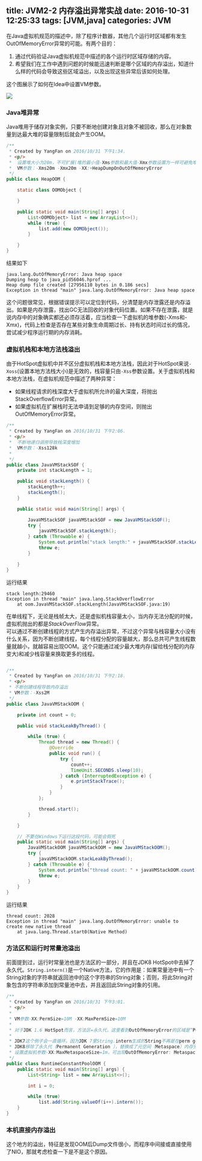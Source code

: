title: JVM2-2 内存溢出异常实战
date: 2016-10-31 12:25:33
tags: [JVM,java]
categories: JVM
---

在Java虚拟机规范的描述中，除了程序计数器，其他几个运行时区域都有发生OutOfMemoryError异常的可能。有两个目的：

1. 通过代码验证Java虚拟机规范中描述的各个运行时区域存储的内容。
2. 希望我们在工作中遇到问题的时候能迅速判断是哪个区域的内存溢出，知道什么样的代码会导致这些区域溢出，以及出现这些异常后该如何处理。

这个图展示了如何在Idea中设置VM参数。
<!--more-->
![](http://7xs4nh.com1.z0.glb.clouddn.com/jvm2-2-1.png)

### Java堆异常
Java堆用于储存对象实例，只要不断地创建对象且对象不被回收，那么在对象数量到达最大堆的容量限制后就会产生OOM。


```java
/**
 * Created by YangFan on 2016/10/31 下午1:34.
 * <p/>
 *  设置堆大小为20m，不可扩展(堆的最小值-Xms参数和最大值-Xmx参数设置为一样可避免堆自动扩展)
 *  VM参数：-Xms20m -Xmx20m -XX:+HeapDumpOnOutOfMemoryError
 */
public class HeapOOM {

    static class OOMObject {

    }

    public static void main(String[] args) {
        List<OOMObject> list = new ArrayList<>();
        while (true) {
            list.add(new OOMObject());
        }

    }
}

```

结果如下

```
java.lang.OutOfMemoryError: Java heap space
Dumping heap to java_pid56046.hprof ...
Heap dump file created [27956110 bytes in 0.186 secs]
Exception in thread "main" java.lang.OutOfMemoryError: Java heap space
```

这个问题很常见，根据错误提示可以定位到代码，分清楚是内存泄露还是内存溢出。如果是内存泄露，找出GC无法回收的对象代码位置。如果不存在泄露，就是说内存中的对象确实都还必须存活着，应当检查一下虚拟机的堆参数(-Xms和-Xmx)，代码上检查是否存在某些对象生命周期过长、持有状态时间过长的情况，尝试减少程序运行期的内存消耗。

### 虚拟机栈和本地方法栈溢出

由于HotSpot虚拟机中并不区分虚拟机栈和本地方法栈，因此对于HotSpot来说`-Xoss`(设置本地方法栈大小)是无效的，栈容量只由`-Xss`参数设置。关于虚拟机栈和本地方法栈，在虚拟机规范中描述了两种异常：

* 如果线程请求的栈深度大于虚拟机所允许的最大深度，将抛出StackOverflowError异常。
* 如果虚拟机在扩展栈时无法申请到足够的内存空间，则抛出OutOfMemoryError异常。

```java
/**
 * Created by YangFan on 2016/10/31 下午2:06.
 * <p/>
 *  不断地递归调用导致栈深度增加
 *  VM参数：-Xss128k
 *
 */
public class JavaVMStackSOF {
    private int stackLength = 1;

    public void stackLength() {
        stackLength++;
        stackLength();
    }

    public static void main(String[] args) {

        JavaVMStackSOF javaVMStackSOF = new JavaVMStackSOF();
        try {
            javaVMStackSOF.stackLength();
        } catch (Throwable e) {
            System.out.println("stack length:" + javaVMStackSOF.stackLength);
            throw e;
        }

    }
}

```

运行结果

```
stack length:29460
Exception in thread "main" java.lang.StackOverflowError
	at oom.JavaVMStackSOF.stackLength(JavaVMStackSOF.java:19)
```
在单线程下，无论是栈帧太大，还是虚拟机栈容量太小，当内存无法分配的时候，虚拟机抛出的都是*StackOverFlow*异常。		
可以通过不断创建线程的方式产生内存溢出异常，不过这个异常与栈容量大小没有什么关系，因为不断创建线程，每个线程分配的容量越大，那么总共可产生线程数量就越小，就越容易出现OOM。这个只能通过减少最大堆内存(留给栈分配的内存变大)和减少栈容量来换取更多的线程。

```java

/**
 * Created by YangFan on 2016/10/31 下午2:18.
 * <p/>
 * 不断创建线程导致内存溢出
 * VM参数：-Xss2M
 */
public class JavaVMStackOOM {

    private int count = 0;

    public void stackLeakByThread() {

        while (true) {
            Thread thread = new Thread() {
                @Override
                public void run() {
                    try {
                        count++;
                        TimeUnit.SECONDS.sleep(10);
                    } catch (InterruptedException e) {
                        e.printStackTrace();
                    }
                }
            };

            thread.start();
        }

    }

    // 不要在Windows下运行这段代码，可能会假死
    public static void main(String[] args) {
        JavaVMStackOOM javaVMStackOOM = new JavaVMStackOOM();
        try {
            javaVMStackOOM.stackLeakByThread();
        } catch (Throwable e) {
            System.out.println("thread count: " + javaVMStackOOM.count);
            throw e;
        }
    }
}

```

运行结果

```
thread count: 2028
Exception in thread "main" java.lang.OutOfMemoryError: unable to create new native thread
	at java.lang.Thread.start0(Native Method)
```

### 方法区和运行时常量池溢出

前面提到过，运行时常量池也是方法区的一部分，并且在JDK8 HotSpot中去掉了永久代。`String.intern()`是一个Native方法，它的作用是：如果常量池中有一个String对象的字符串就返回池中的这个字符串的String对象；否则，将此String对象包含的字符串添加到常量池中去，并且返回此String对象的引用。

```java
/**
 * Created by YangFan on 2016/10/31 下午3:01.
 * <p/>
 * 
 * VM参数-XX:PermSize=10M -XX:MaxPermSize=10M
 *
 * 对于JDK 1.6 HotSpot而言，方法区=永久代，这里看到OutOfMemoryError的区域是“PermGen space”，即永久代，那其实也就是方法区溢出了
 *
 * JDK7这个例子会一直循环，因为JDK 7里String.intern生成的String不再是在perm gen分配,而是在Java Heap中分配
 * JDK8移除了永久代（Permanent Generation ），替换成了元空间（Metaspace）内存分配模型
 * 设置虚拟机参数-XX:MaxMetaspaceSize=1m，可出现OutOfMemoryError: Metaspace 溢出
 */
public class RuntimeConstantPoolOOM {
    public static void main(String[] args) {
        List<String> list = new ArrayList<>();

        int i = 0;

        while (true)
            list.add(String.valueOf(i++).intern());
    }
}

```

### 本机直接内存溢出

这个地方的溢出，特征是发现OOM后Dump文件很小，而程序中间接或直接使用了NIO，那就考虑检查一下是不是这个原因。
